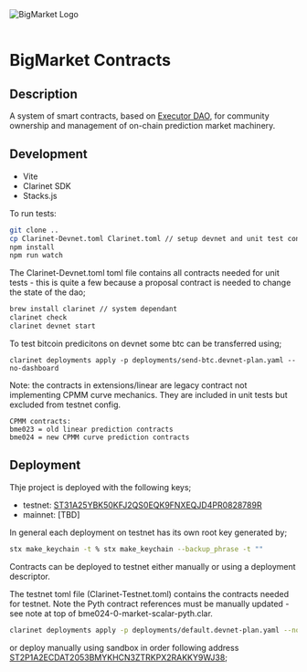 <img src="https://brightblock.org/logo/bm-logo-kight-blue.png" alt="BigMarket Logo" style="width: auto; max-width: 500px; display: inline-block; margin: 1rem auto;align:left;" />

# BigMarket Contracts

## Description

A system of smart contracts, based on [Executor DAO](https://github.com/Clarity-Innovation-Lab/executor-dao),
for community ownership and management of on-chain prediction market machinery.

## Development

- Vite
- Clarinet SDK
- Stacks.js

To run tests:

```bash
git clone ..
cp Clarinet-Devnet.toml Clarinet.toml // setup devnet and unit test config
npm install
npm run watch
```

The Clarinet-Devnet.toml toml file contains all contracts needed for unit tests - this is quite a few because a proposal contract is needed to change the state of the dao;

```bash
brew install clarinet // system dependant
clarinet check
clarinet devnet start
```

To test bitcoin predicitons on devnet some btc can be transferred using;

```
clarinet deployments apply -p deployments/send-btc.devnet-plan.yaml --no-dashboard
```

Note: the contracts in extensions/linear are legacy contract not implementing CPMM curve mechanics. They are included in unit tests but excluded from testnet config.

```note
CPMM contracts:
bme023 = old linear prediction contracts
bme024 = new CPMM curve prediction contracts
```

## Deployment

Thje project is deployed with the following keys;

- testnet: [ST31A25YBK50KFJ2QS0EQK9FNXEQJD4PR0828789R](https://explorer.hiro.so/address/ST31A25YBK50KFJ2QS0EQK9FNXEQJD4PR0828789R?chain=testnet)
- mainnet: [TBD]

In general each deployment on testnet has its own root key generated by;

```bash
stx make_keychain -t % stx make_keychain --backup_phrase -t ""
```

Contracts can be deployed to testnet either manually or using a deployment descriptor.

The testnet toml file (Clarinet-Testnet.toml) contains the contracts needed for testnet. Note the Pyth contract references must be manually updated - see note at top of bme024-0-market-scalar-pyth.clar.

```bash
clarinet deployments apply -p deployments/default.devnet-plan.yaml --no-dashboard
```

or deploy manually using sandbox in order following address [ST2P1A2ECDAT2053BMYKHCN3ZTRKPX2RAKKY9WJ38](https://explorer.hiro.so/address/ST2P1A2ECDAT2053BMYKHCN3ZTRKPX2RAKKY9WJ38?chain=testnet);
